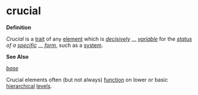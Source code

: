 # crucial

**Definition**

_Crucial_ is a [trait](https://github.com/gcassel/Modular-Organization-Terminology/blob/master/terms/trait.md) of any [element](https://github.com/gcassel/Modular-Organization-Terminology/blob/master/terms/element.md) which is [_decisively_](https://github.com/gcassel/Modular-Organization-Terminology/blob/master/terms/decide.md) __ [_variable_](https://github.com/gcassel/Modular-Organization-Terminology/blob/master/terms/variable.md) for the [_status_](https://github.com/gcassel/Modular-Organization-Terminology/blob/master/terms/status.md) _of a_ [_specific_](https://github.com/gcassel/Modular-Organization-Terminology/blob/master/terms/specific.md) __ [_form_](https://github.com/gcassel/Modular-Organization-Terminology/blob/master/terms/form.md), such as a [system](https://github.com/gcassel/Modular-Organization-Terminology/blob/master/terms/system.md).

**See Also**

[_base_](https://github.com/gcassel/Modular-Organization-Terminology/blob/master/terms/base.md)

Crucial elements often (but not always) [function](https://github.com/gcassel/Modular-Organization-Terminology/blob/master/terms/function.md) on lower or basic [hierarchical](hierarchy.md) [levels](level.md).
